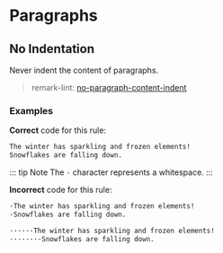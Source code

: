 # Paragraphs

## No Indentation

Never indent the content of paragraphs.

> remark-lint: [no-paragraph-content-indent](https://github.com/remarkjs/remark-lint/tree/master/packages/remark-lint-no-paragraph-content-indent)

### Examples

**Correct** code for this rule:

```markdown
The winter has sparkling and frozen elements!
Snowflakes are falling down.
```

::: tip Note
The `·` character represents a whitespace.
:::

**Incorrect** code for this rule:

```markdown
·The winter has sparkling and frozen elements!
·Snowflakes are falling down.
```

```markdown
······The winter has sparkling and frozen elements!
········Snowflakes are falling down.
```
